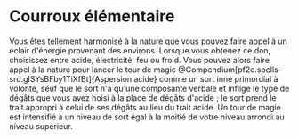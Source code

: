 # Courroux élémentaire

<p>Vous êtes tellement harmonisé à la nature que vous pouvez faire appel à un éclair d'énergie provenant des environs. Lorsque vous obtenez ce don, choisissez entre acide, électricité, feu ou froid. Vous pouvez alors faire appel à la nature pour lancer le tour de magie @Compendium[pf2e.spells-srd.gISYsBFby1TiXfBt]{Aspersion acide} comme un sort inné primordial à volonté, séuf que le sort n'a qu'une composante verbale et inflige le type de dégâts que vous avez hoisi à la place de dégâts d'acide ; le sort prend le trait appropri à celui de ses dégâts au lieu du trait acide. Un tour de magie est intensifié à un niveau de sort égal à la moitié de votre niveau arrondi au niveau supérieur.&nbsp;</p>